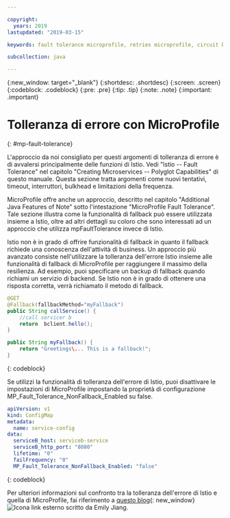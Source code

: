 ```yaml
---

copyright:
  years: 2019
lastupdated: "2019-03-15"

keywords: fault tolerance microprofile, retries microprofile, circuit breakers microprofile, bulkhead microprofile, microprofile limits

subcollection: java

---
```


{:new_window: target="_blank"}
{:shortdesc: .shortdesc}
{:screen: .screen}
{:codeblock: .codeblock}
{:pre: .pre}
{:tip: .tip}
{:note: .note}
{:important: .important}

# Tolleranza di errore con MicroProfile
{: #mp-fault-tolerance}

L'approccio da noi consigliato per questi argomenti di tolleranza di errore è di avvalersi principalmente delle funzioni di Istio. Vedi "Istio -- Fault Tolerance" nel capitolo "Creating Microservices -- Polyglot Capabilities" di questo manuale. Questa sezione tratta argomenti come nuovi tentativi, timeout, interruttori, bulkhead e limitazioni della frequenza.

MicroProfile offre anche un approccio, descritto nel capitolo "Additional Java Features of Note" sotto l'intestazione "MicroProfile Fault Tolerance". Tale sezione illustra come la funzionalità di fallback può essere utilizzata insieme a Istio, oltre ad altri dettagli su coloro che sono interessati ad un approccio che utilizza mpFaultTolerance invece di Istio.

Istio non è in grado di offrire funzionalità di fallback in quanto il fallback richiede una conoscenza dell'attività di business. Un approccio più avanzato consiste nell'utilizzare la tolleranza dell'errore Istio insieme alle funzionalità di fallback di MicroProfile per raggiungere il massimo della resilienza. Ad esempio, puoi specificare un backup di fallback quando richiami un servizio di backend. Se Istio non è in grado di ottenere una risposta corretta, verrà richiamato il metodo di fallback.

```java
@GET
@Fallback(fallbackMethod="myFallback")
public String callService() {
    //call servicer b
    return  bclient.hello();
}

public String myFallback() {
    return "Greetings\... This is a fallback!";
}
```
{: codeblock}

Se utilizzi la funzionalità di tolleranza dell'errore di Istio, puoi disattivare le impostazioni di MicroProfile impostando la proprietà di configurazione MP_Fault_Tolerance_NonFallback_Enabled su false.

```yaml
apiVersion: v1
kind: ConfigMap
metadata:
  name: service-config
data:
  serviceB_host: serviceb-service
  serviceB_http_port: "8080"
  lifetime: "0"
  failFrequency: "0"
  MP_Fault_Tolerance_NonFallback_Enabled: "false"
```
{: codeblock}

Per ulteriori informazioni sul confronto tra la tolleranza dell'errore di Istio e quella di MicroProfile, fai riferimento a [questo blog](https://www.eclipse.org/community/eclipse_newsletter/2018/september/MicroProfile_istio.php){: new_window} ![Icona link esterno](../icons/launch-glyph.svg "Icona link esterno") scritto da Emily Jiang.
